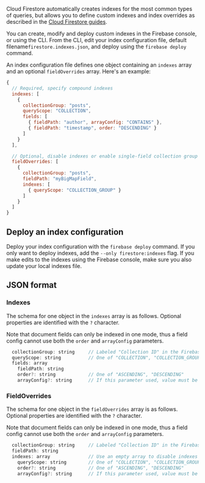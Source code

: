 
Cloud Firestore automatically creates indexes for the most common types of queries, but allows you to define custom indexes and index overrides as described in the [Cloud Firestore guides](https://firebase.devsite.corp.google.com/docs/firestore/query-data/index-overview). 

You can create, modify and deploy custom indexes in the Firebase console, or using the CLI. From the CLI, edit your index configuration file, default filename`firestore.indexes.json`, and deploy using the <code>firebase deploy</code> command.

An index configuration file defines one object containing an <code>indexes</code> array and an optional <code>fieldOverrides</code> array. Here's an example:

```javascript
{
  // Required, specify compound indexes
  indexes: [
    { 
      collectionGroup: "posts",
      queryScope: "COLLECTION",
      fields: [
        { fieldPath: "author", arrayConfig: "CONTAINS" },
        { fieldPath: "timestamp", order: "DESCENDING" }
      ]
    }
  ],

  // Optional, disable indexes or enable single-field collection group indexes
  fieldOverrides: [
    {
      collectionGroup: "posts",
      fieldPath: "myBigMapField",
      indexes: [
        { queryScope: "COLLECTION_GROUP" }
      ]
    }
  ]
}
```

## Deploy an index configuration

Deploy your index configuration with the `firebase deploy` command. If you only want to deploy indexes, add the `--only firestore:indexes` flag. If you make edits to the indexes using the Firebase console, make sure you also update your local indexes file.

## JSON format

### Indexes

The schema for one object in the `indexes` array is as follows. Optional properties are identified with the `?` character.

Note that document fields can only be indexed in one mode, thus a field config cannot use both the `order` and `arrayConfig` parameters.

```javascript
  collectionGroup: string     // Labeled "Collection ID" in the Firebase console
  queryScope: string          // One of "COLLECTION", "COLLECTION_GROUP"
  fields: array               
    fieldPath: string
    order?: string            // One of "ASCENDING", "DESCENDING"
    arrayConfig?: string      // If this parameter used, value must be "CONTAINS"
```
### FieldOverrides

The schema for one object in the `fieldOverrides` array is as follows. Optional properties are identified with the `?` character.

Note that document fields can only be indexed in one mode, thus a field config cannot use both the `order` and `arrayConfig` parameters.

```javascript
  collectionGroup: string     // Labeled "Collection ID" in the Firebase console
  fieldPath: string
  indexes: array              // Use an empty array to disable indexes on this collectionGroup + fieldPath
    queryScope: string        // One of "COLLECTION", "COLLECTION_GROUP"
    order?: string            // One of "ASCENDING", "DESCENDING"
    arrayConfig?: string      // If this parameter used, value must be "CONTAINS"
```
